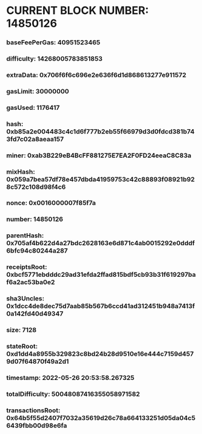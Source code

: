 # CURRENT BLOCK NUMBER: 14850126

### baseFeePerGas: 40951523465
### difficulty: 14268005783851853
### extraData: 0x706f6f6c696e2e636f6d1d868613277e911572
### gasLimit: 30000000
### gasUsed: 1176417
### hash: 0xb85a2e004483c4c1d6f777b2eb55f66979d3d0fdcd381b743fd7c02a8aeaa157
### miner: 0xab3B229eB4BcFF881275E7EA2F0FD24eeaC8C83a
### mixHash: 0x059a7bea57df78e457dbda41959753c42c88893f08921b928c572c108d98f4c6
### nonce: 0x0016000007f85f7a
### number: 14850126
### parentHash: 0x705af4b622d4a27bdc2628163e6d871c4ab0015292e0dddf6bfc94c80244a287
### receiptsRoot: 0xbcf5771ebdddc29ad31efda2ffad815bdf5cb93b31f619297baf6a2ac53ba0e2
### sha3Uncles: 0x1dcc4de8dec75d7aab85b567b6ccd41ad312451b948a7413f0a142fd40d49347
### size: 7128
### stateRoot: 0xd1dd4a8955b329823c8bd24b28d9510e16e444c7159d4579d07f64870f49a2d1
### timestamp: 2022-05-26 20:53:58.267325
### totalDifficulty: 50048087416355058971582
### transactionsRoot: 0x64b5f55d2407f7032a35619d26c78a664133251d05da04c56439fbb00d98e6fa
